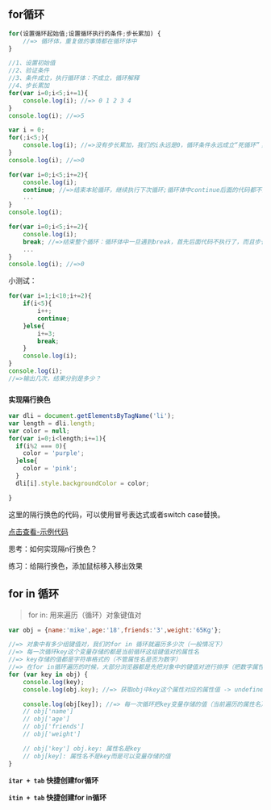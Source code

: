 ## for循环

```javascript
for(设置循环起始值;设置循环执行的条件;步长累加) {
	//=> 循环体，重复做的事情都在循环体中
}
```

```javascript
//1、设置初始值
//2、验证条件
//3、条件成立，执行循环体：不成立，循环解释
//4、步长累加
for(var i=0;i<5;i+=1){
	console.log(i); //=> 0 1 2 3 4 
}
console.log(i); //=>5
```

```javascript
var i = 0;
for(;i<5;){
	console.log(i); //=>没有步长累加，我们的i永远是0，循环条件永远成立“死循环”；项目中不能出现死循环，一旦出现，循环下面的事情都做不了
}
console.log(i); //=>0
```

```javascript
for(var i=0;i<5;i+=2){
	console.log(i);
	continue; //=>结束本轮循环，继续执行下次循环;循环体中continue后面的代码都不会执行，它会直接的去执行步长，然后进入到下一轮
	...
}
console.log(i);
```

```javascript
for(var i=0;i<5;i+=2){
	console.log(i);
	break; //=>结束整个循环：循环体中一旦遇到break，首先后面代码不执行了，而且步长累加也不执行了，循环都结束了
	...
}
console.log(i); //=>0
```

小测试：

```javascript
for(var i=1;i<10;i+=2){
	if(i<5){
		i++;
		continue;
	}else{
		i+=3;
		break;
	}
	console.log(i);
}
console.log(i);
//=>输出几次，结果分别是多少？
```

### **`实现隔行换色`**

```javascript	
var dli = document.getElementsByTagName('li');
var length = dli.length;
var color = null;
for(var i=0;i<length;i+=1){
  if(i%2 === 0){
    color = 'purple';
  }else{
    color = 'pink';
  }
  dli[i].style.backgroundColor = color;

}
```

这里的隔行换色的代码，可以使用冒号表达式或者switch case替换。

[点击查看-示例代码](https://codepen.io/smileyby/pen/NBrByY)

思考：如何实现隔n行换色？

练习：给隔行换色，添加鼠标移入移出效果

## for in 循环

> for in: 用来遍历（循环）对象键值对


```javascript
var obj = {name:'mike',age:'18',friends:'3',weight:'65Kg'};

//=> 对象中有多少组键值对，我们的for in 循环就遍历多少次（一般情况下）
//=> 每一次循环key这个变量存储的都是当前循环这组键值对的属性名
//=> key存储的值都是字符串格式的（不管属性名是否为数字）
//=> 在for in循环遍历的时候，大部分浏览器都是先把对象中的键值对进行排序（把数字属性名排在前面，并且排列的时候按照数字由小到大排列），其次在把非数字的属性名按照之前编写的顺序排列，循环的时候按照重新排列的顺序一次遍历（小数算作字母不算做数字）
for (var key in obj) {
	console.log(key);
	console.log(obj.key); //=> 获取obj中key这个属性对应的属性值 -> undefined 等价于 obj['key']

	console.log(obj[key]); //=> 每一次循环把key变量存储的值（当前遍历的属性名）获取到放在中括号中，获取obj对应属性的属性值
	// obj['name']
	// obj['age']
	// obj['friends']
	// obj['weight']

    // obj['key'] obj.key: 属性名是key
	// obj[key]: 属性名不是key而是可以变量存储的值
}
``` 

**`itar + tab` 快捷创建for循环**

**`itin + tab` 快捷创建for in循环**
